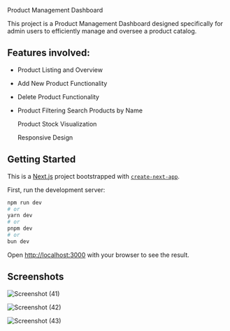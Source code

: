 Product Management Dashboard

This project is a Product Management Dashboard designed specifically for admin users to efficiently manage and oversee a product catalog.


## Features involved:

- Product Listing and Overview
- Add New Product Functionality
- Delete Product Functionality
- Product Filtering
  Search Products by Name  
  
  Product Stock Visualization

  Responsive Design






## Getting Started

This is a [Next.js](https://nextjs.org) project bootstrapped with [`create-next-app`](https://nextjs.org/docs/app/api-reference/cli/create-next-app).

First, run the development server:

```bash
npm run dev
# or
yarn dev
# or
pnpm dev
# or
bun dev
```

Open [http://localhost:3000](http://localhost:3000) with your browser to see the result.
    
## Screenshots

![Screenshot (41)](https://github.com/user-attachments/assets/4cf809a7-8f7e-4103-aad1-fa095ea8ea33)

![Screenshot (42)](https://github.com/user-attachments/assets/97edeee0-aef8-4474-a97c-1bc1ae3afdc5)


![Screenshot (43)](https://github.com/user-attachments/assets/1bfd5bb7-ba0e-4867-b3aa-5a8a733422fa)